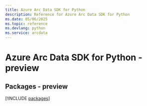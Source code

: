 ```yaml
---
title: Azure Arc Data SDK for Python
description: Reference for Azure Arc Data SDK for Python
ms.date: 05/06/2025
ms.topic: reference
ms.devlang: python
ms.service: arcdata
---
```

# Azure Arc Data SDK for Python - preview
## Packages - preview
[!INCLUDE [packages](arc-data-index.md)]